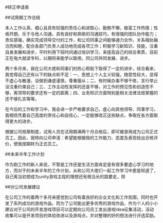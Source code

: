 #转正申请表

##试用期工作总结

本人工作认真、细心且具有较强的责任心和进取心，勤勉不懈，极富工作热情；性格开朗，乐于与他人沟通，具有良好和熟练的沟通技巧，有很强的团队协作能力；责任感强，确实完成领导交付的工作，和公司同事之间能够通力合作，关系相处融洽而和睦，配合各部门负责人成功地完成各项工作；积极学习新知识、技能，注重自身发展和进步，平时利用下班时间通过培训学习，来提高自己的综合素质，目前正在电大就读专科，以期将来能学以致用，同公司共同发展、进步。

两个多月来，我在公司大佬和同事们的热心帮助下取得了一定的进步，综合看来，我觉得自己还有以下的缺点和不足：一、思想上个人主义较强，随意性较大，显得不虚心与散漫，没做到谦虚谨慎，尊重服从；二、有时候办事不够干练，言行举止没注重约束自己；三、工作主动性发挥的还是不够，对工作的预见性和创造性不够，离领导的要求还有一定的距离；四、业务知识方面特别是相关法律法规掌握的还不够扎实等等。

在今后的工作和学习中，我会进一步严格要求自己，虚心向其他领导、同事学习，我相信凭着自己高度的责任心和自信心，一定能够改正这些缺点，争取在各方面取得更大的进步。

根据公司规章制度，试用人员在试用期满两个月合格后，即可被录用成为公司正式员工。因此，我特向公司申请：希望能根据我的工作能力、态度及表现给出合格评价，使我按期转为正式员工。


##未来半年工作计划

作为刚工作的新人来说，不管是工作还是生活方面肯定是有很多要虚心学习的地方，而对于的未来半年的工作计划，从和公司大佬们一起工作学习中更是知道了，自己离当初想成为unity游戏主程的理想还有相当长的路要走，除




##对公司发展建议

在公司工作的着两个多月来感觉到公司有着良好的企业文化和工作氛围，同时也开发了系列成功的游戏作品。而为了公司能出更多优秀的游戏作品，作为个人的小小建议对于公司的开发游戏项目可以定期向公司员工发出游戏Idea征集活动，活动收集可以是开发项目的体验改进以及游戏点，并对整理的好的想法进行评选奖励。

















